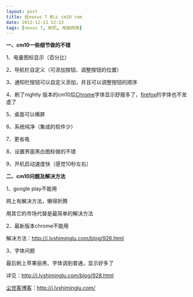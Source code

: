```yaml
---
layout: post
title: 给nexus 7 刷上 cm10 rom
date: 2012-12-13 12:23
tags: [nexus 7, 刷机, 电脑网络]
---
```

<strong>一、cm10一些细节做的不错</strong>

1、电量图标显示（百分比）

2、导航栏自定义（可添加按钮、调整按钮的位置）

3、通知栏按钮可以自定义添加，并且可以调整按钮的顺序

4、刷了nightly 版本的cm10后<a href="http://i.lvshiminglu.com/blog/926.html">Chrome</a>字体显示舒服多了，<a href="http://i.lvshiminglu.com/tag/firefox">firefox</a>的字体也不发虚了

5、桌面可以横屏

6、系统纯净（集成的软件少）

7、更省电

8、设置界面黑白图标做的不错

9、开机启动速度快（感觉10秒左右）

<strong>二、cm10问题及解决方法</strong>

1、google play不能用

网上有解决方法，懒得折腾

用其它的市场代替是最简单的解决方法

2、最新版本chrome不能用

解决方法：<a href="http://i.lvshiminglu.com/blog/926.html">http://i.lvshiminglu.com/blog/926.html</a>

3、字体问题

最后刷上苹果丽黑、字体调到普通，显示好多了

详见：<a href="http://i.lvshiminglu.com/blog/928.html">http://i.lvshiminglu.com/blog/928.html</a>

<a href="http://i.lvshiminglu.com/">尘世客博客</a>：<a href="http://i.lvshiminglu.com/">http://i.lvshiminglu.com/</a>

